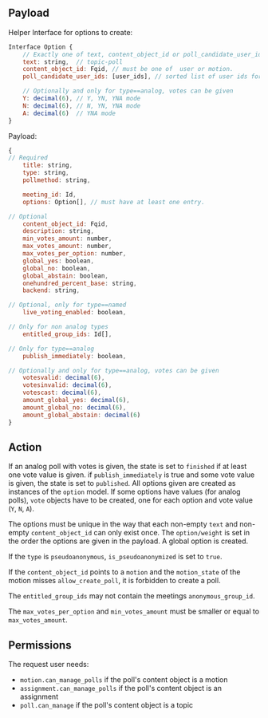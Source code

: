 ## Payload

Helper Interface for options to create:
```js
Interface Option {
    // Exactly one of text, content_object_id or poll_candidate_user_ids must be given
    text: string,  // topic-poll
    content_object_id: Fqid, // must be one of  user or motion.
    poll_candidate_user_ids: [user_ids], // sorted list of user ids for candidate list election

    // Optionally and only for type==analog, votes can be given
    Y: decimal(6), // Y, YN, YNA mode
    N: decimal(6), // N, YN, YNA mode
    A: decimal(6)  // YNA mode
}
```

Payload:
```js
{
// Required
    title: string,
    type: string,
    pollmethod: string,

    meeting_id: Id,
    options: Option[], // must have at least one entry.

// Optional
    content_object_id: Fqid,
    description: string,
    min_votes_amount: number,
    max_votes_amount: number,
    max_votes_per_option: number,
    global_yes: boolean,
    global_no: boolean,
    global_abstain: boolean,
    onehundred_percent_base: string,
    backend: string,

// Optional, only for type==named
    live_voting_enabled: boolean,

// Only for non analog types
    entitled_group_ids: Id[],

// Only for type==analog
    publish_immediately: boolean,

// Optionally and only for type==analog, votes can be given
    votesvalid: decimal(6),
    votesinvalid: decimal(6),
    votescast: decimal(6),
    amount_global_yes: decimal(6),
    amount_global_no: decimal(6),
    amount_global_abstain: decimal(6)
}
```

## Action
If an analog poll with votes is given, the state is set to `finished` if at least one vote value is given. if `publish_immediately` is true and some vote value is given, the state is set to `published`. All options given are created as instances of the `option` model. If some options have values (for analog polls), `vote` objects have to be created, one for each option and vote value (`Y`, `N`, `A`).

The options must be unique in the way that each non-empty `text` and non-empty `content_object_id` can only exist once. The `option/weight` is set in the order the options are given in the payload. A global option is created.

If the `type` is `pseudoanonymous`, `is_pseudoanonymized` is set to `true`.

If the `content_object_id` points to a `motion` and the `motion_state` of the motion misses `allow_create_poll`, it is forbidden to create a poll.

The `entitled_group_ids` may not contain the meetings `anonymous_group_id`.

The `max_votes_per_option` and `min_votes_amount` must be smaller or equal to `max_votes_amount`.

## Permissions
The request user needs:
- `motion.can_manage_polls` if the poll's content object is a motion
- `assignment.can_manage_polls` if the poll's content object is an assignment
- `poll.can_manage` if the poll's content object is a topic
